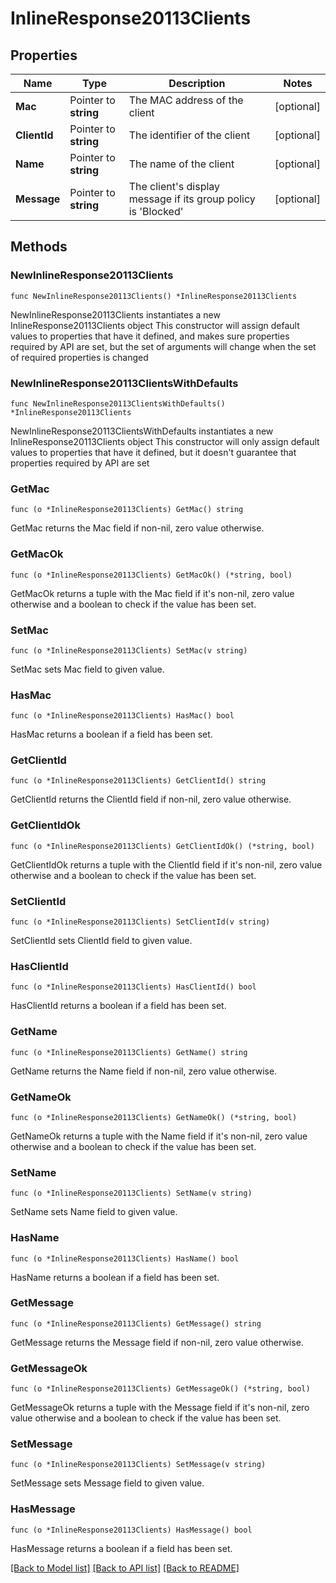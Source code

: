 # InlineResponse20113Clients

## Properties

Name | Type | Description | Notes
------------ | ------------- | ------------- | -------------
**Mac** | Pointer to **string** | The MAC address of the client | [optional] 
**ClientId** | Pointer to **string** | The identifier of the client | [optional] 
**Name** | Pointer to **string** | The name of the client | [optional] 
**Message** | Pointer to **string** | The client&#39;s display message if its group policy is &#39;Blocked&#39; | [optional] 

## Methods

### NewInlineResponse20113Clients

`func NewInlineResponse20113Clients() *InlineResponse20113Clients`

NewInlineResponse20113Clients instantiates a new InlineResponse20113Clients object
This constructor will assign default values to properties that have it defined,
and makes sure properties required by API are set, but the set of arguments
will change when the set of required properties is changed

### NewInlineResponse20113ClientsWithDefaults

`func NewInlineResponse20113ClientsWithDefaults() *InlineResponse20113Clients`

NewInlineResponse20113ClientsWithDefaults instantiates a new InlineResponse20113Clients object
This constructor will only assign default values to properties that have it defined,
but it doesn't guarantee that properties required by API are set

### GetMac

`func (o *InlineResponse20113Clients) GetMac() string`

GetMac returns the Mac field if non-nil, zero value otherwise.

### GetMacOk

`func (o *InlineResponse20113Clients) GetMacOk() (*string, bool)`

GetMacOk returns a tuple with the Mac field if it's non-nil, zero value otherwise
and a boolean to check if the value has been set.

### SetMac

`func (o *InlineResponse20113Clients) SetMac(v string)`

SetMac sets Mac field to given value.

### HasMac

`func (o *InlineResponse20113Clients) HasMac() bool`

HasMac returns a boolean if a field has been set.

### GetClientId

`func (o *InlineResponse20113Clients) GetClientId() string`

GetClientId returns the ClientId field if non-nil, zero value otherwise.

### GetClientIdOk

`func (o *InlineResponse20113Clients) GetClientIdOk() (*string, bool)`

GetClientIdOk returns a tuple with the ClientId field if it's non-nil, zero value otherwise
and a boolean to check if the value has been set.

### SetClientId

`func (o *InlineResponse20113Clients) SetClientId(v string)`

SetClientId sets ClientId field to given value.

### HasClientId

`func (o *InlineResponse20113Clients) HasClientId() bool`

HasClientId returns a boolean if a field has been set.

### GetName

`func (o *InlineResponse20113Clients) GetName() string`

GetName returns the Name field if non-nil, zero value otherwise.

### GetNameOk

`func (o *InlineResponse20113Clients) GetNameOk() (*string, bool)`

GetNameOk returns a tuple with the Name field if it's non-nil, zero value otherwise
and a boolean to check if the value has been set.

### SetName

`func (o *InlineResponse20113Clients) SetName(v string)`

SetName sets Name field to given value.

### HasName

`func (o *InlineResponse20113Clients) HasName() bool`

HasName returns a boolean if a field has been set.

### GetMessage

`func (o *InlineResponse20113Clients) GetMessage() string`

GetMessage returns the Message field if non-nil, zero value otherwise.

### GetMessageOk

`func (o *InlineResponse20113Clients) GetMessageOk() (*string, bool)`

GetMessageOk returns a tuple with the Message field if it's non-nil, zero value otherwise
and a boolean to check if the value has been set.

### SetMessage

`func (o *InlineResponse20113Clients) SetMessage(v string)`

SetMessage sets Message field to given value.

### HasMessage

`func (o *InlineResponse20113Clients) HasMessage() bool`

HasMessage returns a boolean if a field has been set.


[[Back to Model list]](../README.md#documentation-for-models) [[Back to API list]](../README.md#documentation-for-api-endpoints) [[Back to README]](../README.md)



